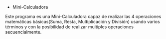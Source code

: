 * Mini-Calculadora

Este programa es una Mini-Calculadora capaz de realizar las 4 operaciones matemáticas básicas(Suma, Resta, Multiplicación y División)
usando varios términos y con la posibilidad de realizar multiples operaciones secuencialmente.
